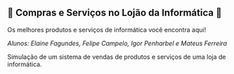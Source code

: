 ## 🔆 **Compras e Serviços no Lojão da Informática** 🔆
Os melhores produtos e serviços de informática você encontra aqui!

*Alunos: Elaine Fagundes, Felipe Campelo, Igor Penharbel e Mateus Ferreira*

Simulação de um sistema de vendas de produtos e serviços de uma loja de informática.

